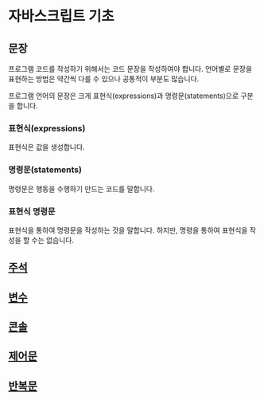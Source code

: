 # 자바스크립트 기초

## 문장
프로그램 코드를 작성하기 위해서는 코드 문장을 작성하여야 합니다. 언어별로 문장을 표현하는 방법은 약간씩 다를 수 있으나 공통적이 부분도 많습니다.

프로그램 언어의 문장은 크게 표현식(expressions)과 명령문(statements)으로 구분을 합니다. 

### 표현식(expressions)
표현식은 값을 생성합니다. 

### 명령문(statements)
명령문은 행동을 수행하기 만드는 코드를 말합니다.

### 표현식 명령문
표현식을 통하여 명령문을 작성하는 것을 말합니다.
하지만, 명령을 통하여 표현식을 작성을 할 수는 없습니다.

## [주석](comment)

## [변수](variable)

## [콘솔](console)

## [제어문](condition)

## [반복문](loop)